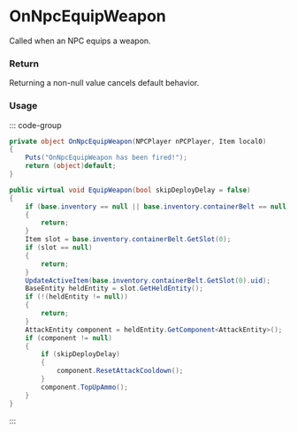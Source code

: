 # OnNpcEquipWeapon
<Badge type="info" text="NPC"/><Badge type="danger" text="Carbon Compatible"/><Badge type="warning" text="Oxide Compatible"/>
Called when an NPC equips a weapon.

### Return
Returning a non-null value cancels default behavior.

### Usage
::: code-group
```csharp [Example]
private object OnNpcEquipWeapon(NPCPlayer nPCPlayer, Item local0)
{
	Puts("OnNpcEquipWeapon has been fired!");
	return (object)default;
}
```
```csharp [Source — Assembly-CSharp @ NPCPlayer]
public virtual void EquipWeapon(bool skipDeployDelay = false)
{
	if (base.inventory == null || base.inventory.containerBelt == null)
	{
		return;
	}
	Item slot = base.inventory.containerBelt.GetSlot(0);
	if (slot == null)
	{
		return;
	}
	UpdateActiveItem(base.inventory.containerBelt.GetSlot(0).uid);
	BaseEntity heldEntity = slot.GetHeldEntity();
	if (!(heldEntity != null))
	{
		return;
	}
	AttackEntity component = heldEntity.GetComponent<AttackEntity>();
	if (component != null)
	{
		if (skipDeployDelay)
		{
			component.ResetAttackCooldown();
		}
		component.TopUpAmmo();
	}
}

```
:::
